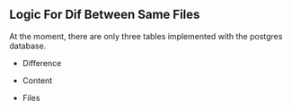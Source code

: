 ## Logic For Dif Between Same Files


At the moment, there are only three tables implemented with the postgres
database.
*   Difference

*   Content

*   Files